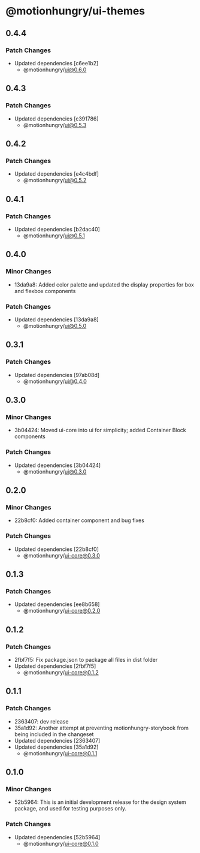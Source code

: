 # @motionhungry/ui-themes

## 0.4.4

### Patch Changes

- Updated dependencies [c6ee1b2]
  - @motionhungry/ui@0.6.0

## 0.4.3

### Patch Changes

- Updated dependencies [c391786]
  - @motionhungry/ui@0.5.3

## 0.4.2

### Patch Changes

- Updated dependencies [e4c4bdf]
  - @motionhungry/ui@0.5.2

## 0.4.1

### Patch Changes

- Updated dependencies [b2dac40]
  - @motionhungry/ui@0.5.1

## 0.4.0

### Minor Changes

- 13da9a8: Added color palette and updated the display properties for box and flexbox components

### Patch Changes

- Updated dependencies [13da9a8]
  - @motionhungry/ui@0.5.0

## 0.3.1

### Patch Changes

- Updated dependencies [97ab08d]
  - @motionhungry/ui@0.4.0

## 0.3.0

### Minor Changes

- 3b04424: Moved ui-core into ui for simplicity; added Container Block components

### Patch Changes

- Updated dependencies [3b04424]
  - @motionhungry/ui@0.3.0

## 0.2.0

### Minor Changes

- 22b8cf0: Added container component and bug fixes

### Patch Changes

- Updated dependencies [22b8cf0]
  - @motionhungry/ui-core@0.3.0

## 0.1.3

### Patch Changes

- Updated dependencies [ee8b658]
  - @motionhungry/ui-core@0.2.0

## 0.1.2

### Patch Changes

- 2fbf7f5: Fix package.json to package all files in dist folder
- Updated dependencies [2fbf7f5]
  - @motionhungry/ui-core@0.1.2

## 0.1.1

### Patch Changes

- 2363407: dev release
- 35a1d92: Another attempt at preventing motionhungry-storybook from being included in the changeset
- Updated dependencies [2363407]
- Updated dependencies [35a1d92]
  - @motionhungry/ui-core@0.1.1

## 0.1.0

### Minor Changes

- 52b5964: This is an initial development release for the design system package, and used for testing purposes only.

### Patch Changes

- Updated dependencies [52b5964]
  - @motionhungry/ui-core@0.1.0
